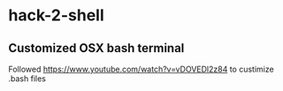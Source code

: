 # hack-2-shell

## Customized OSX bash terminal

Followed https://www.youtube.com/watch?v=vDOVEDl2z84 to custimize .bash files 
